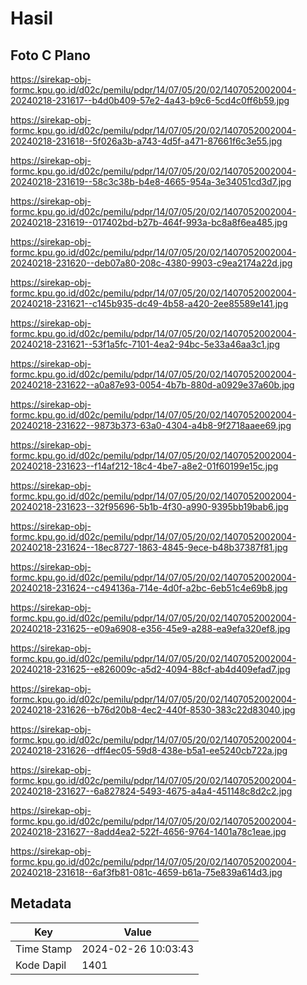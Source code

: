 # Hasil

## Foto C Plano

https://sirekap-obj-formc.kpu.go.id/d02c/pemilu/pdpr/14/07/05/20/02/1407052002004-20240218-231617--b4d0b409-57e2-4a43-b9c6-5cd4c0ff6b59.jpg

https://sirekap-obj-formc.kpu.go.id/d02c/pemilu/pdpr/14/07/05/20/02/1407052002004-20240218-231618--5f026a3b-a743-4d5f-a471-87661f6c3e55.jpg

https://sirekap-obj-formc.kpu.go.id/d02c/pemilu/pdpr/14/07/05/20/02/1407052002004-20240218-231619--58c3c38b-b4e8-4665-954a-3e34051cd3d7.jpg

https://sirekap-obj-formc.kpu.go.id/d02c/pemilu/pdpr/14/07/05/20/02/1407052002004-20240218-231619--017402bd-b27b-464f-993a-bc8a8f6ea485.jpg

https://sirekap-obj-formc.kpu.go.id/d02c/pemilu/pdpr/14/07/05/20/02/1407052002004-20240218-231620--deb07a80-208c-4380-9903-c9ea2174a22d.jpg

https://sirekap-obj-formc.kpu.go.id/d02c/pemilu/pdpr/14/07/05/20/02/1407052002004-20240218-231621--c145b935-dc49-4b58-a420-2ee85589e141.jpg

https://sirekap-obj-formc.kpu.go.id/d02c/pemilu/pdpr/14/07/05/20/02/1407052002004-20240218-231621--53f1a5fc-7101-4ea2-94bc-5e33a46aa3c1.jpg

https://sirekap-obj-formc.kpu.go.id/d02c/pemilu/pdpr/14/07/05/20/02/1407052002004-20240218-231622--a0a87e93-0054-4b7b-880d-a0929e37a60b.jpg

https://sirekap-obj-formc.kpu.go.id/d02c/pemilu/pdpr/14/07/05/20/02/1407052002004-20240218-231622--9873b373-63a0-4304-a4b8-9f2718aaee69.jpg

https://sirekap-obj-formc.kpu.go.id/d02c/pemilu/pdpr/14/07/05/20/02/1407052002004-20240218-231623--f14af212-18c4-4be7-a8e2-01f60199e15c.jpg

https://sirekap-obj-formc.kpu.go.id/d02c/pemilu/pdpr/14/07/05/20/02/1407052002004-20240218-231623--32f95696-5b1b-4f30-a990-9395bb19bab6.jpg

https://sirekap-obj-formc.kpu.go.id/d02c/pemilu/pdpr/14/07/05/20/02/1407052002004-20240218-231624--18ec8727-1863-4845-9ece-b48b37387f81.jpg

https://sirekap-obj-formc.kpu.go.id/d02c/pemilu/pdpr/14/07/05/20/02/1407052002004-20240218-231624--c494136a-714e-4d0f-a2bc-6eb51c4e69b8.jpg

https://sirekap-obj-formc.kpu.go.id/d02c/pemilu/pdpr/14/07/05/20/02/1407052002004-20240218-231625--e09a6908-e356-45e9-a288-ea9efa320ef8.jpg

https://sirekap-obj-formc.kpu.go.id/d02c/pemilu/pdpr/14/07/05/20/02/1407052002004-20240218-231625--e826009c-a5d2-4094-88cf-ab4d409efad7.jpg

https://sirekap-obj-formc.kpu.go.id/d02c/pemilu/pdpr/14/07/05/20/02/1407052002004-20240218-231626--b76d20b8-4ec2-440f-8530-383c22d83040.jpg

https://sirekap-obj-formc.kpu.go.id/d02c/pemilu/pdpr/14/07/05/20/02/1407052002004-20240218-231626--dff4ec05-59d8-438e-b5a1-ee5240cb722a.jpg

https://sirekap-obj-formc.kpu.go.id/d02c/pemilu/pdpr/14/07/05/20/02/1407052002004-20240218-231627--6a827824-5493-4675-a4a4-451148c8d2c2.jpg

https://sirekap-obj-formc.kpu.go.id/d02c/pemilu/pdpr/14/07/05/20/02/1407052002004-20240218-231627--8add4ea2-522f-4656-9764-1401a78c1eae.jpg

https://sirekap-obj-formc.kpu.go.id/d02c/pemilu/pdpr/14/07/05/20/02/1407052002004-20240218-231618--6af3fb81-081c-4659-b61a-75e839a614d3.jpg


## Metadata

| Key        | Value               |
| ---------- | ------------------- |
| Time Stamp | 2024-02-26 10:03:43 |
| Kode Dapil | 1401                |



